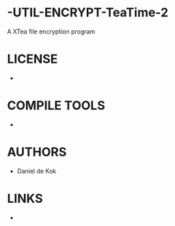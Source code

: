 -UTIL-ENCRYPT-TeaTime-2
=======================

A XTea file encryption program


LICENSE
===============
* 

COMPILE TOOLS
===============
* 

AUTHORS
===============
* Daniel de Kok

LINKS
===============
* 




